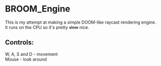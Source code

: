 # BROOM_Engine

This is my attempt at making a simple DOOM-like raycast rendering engine.
It runs on the CPU so it's pretty ~~slow~~ nice.

## Controls:
W, A, S and D - movement  
Mouse - look around
